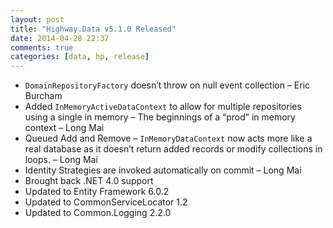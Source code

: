 ```yaml
---
layout: post
title: "Highway.Data v5.1.0 Released"
date: 2014-04-28 22:37
comments: true
categories: [data, hp, release]
---
```


* `DomainRepositoryFactory` doesn’t throw on null event collection – Eric Burcham
* Added `InMemoryActiveDataContext` to allow for multiple repositories using a single in memory – The beginnings of a “prod” in memory context – Long Mai
* Queued Add and Remove – `InMemoryDataContext` now acts more like a real database as it doesn’t return added records or modify collections in loops. – Long Mai
* Identity Strategies are invoked automatically on commit – Long Mai
* Brought back .NET 4.0 support
* Updated to Entity Framework 6.0.2
* Updated to CommonServiceLocator 1.2
* Updated to Common.Logging 2.2.0
